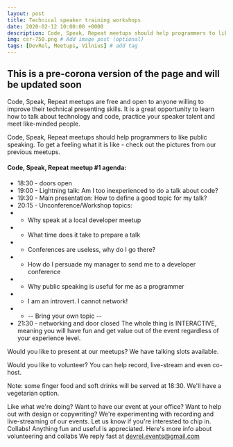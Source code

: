 ```yaml
---
layout: post
title: Technical speaker training workshops
date: 2020-02-12 10:00:00 +0000
description: Code, Speak, Repeat meetups should help programmers to like public speaking. # Add post description (optional)
img: csr-750.png # Add image post (optional)
tags: [DevRel, Meetups, Vilnius] # add tag
---
```


## This is a pre-corona version of the page and will be updated soon

Code, Speak, Repeat meetups are free and open to anyone willing to improve their technical presenting skills. It is a great opportunity to learn how to talk about technology and code, practice your speaker talent and meet like-minded people.

Code, Speak, Repeat meetups should help programmers to like public speaking. To get a feeling what it is like - check out the pictures from our previous meetups.

#### Code, Speak, Repeat meetup #1 agenda:
* 18:30 - doors open
* 19:00 - Lightning talk: Am I too inexperienced to do a talk about code?
* 19:30 - Main presentation: How to define a good topic for my talk?
* 20:15 - Unconference/Workshop topics:
* * Why speak at a local developer meetup
* * What time does it take to prepare a talk
* * Conferences are useless, why do I go there?
* * How do I persuade my manager to send me to a developer conference
* * Why public speaking is useful for me as a programmer
* * I am an introvert. I cannot network!
* * -- Bring your own topic --
* 21:30 - networking and door closed
The whole thing is INTERACTIVE, meaning you will have fun and get value out of the event regardless of your experience level.

Would you like to present at our meetups? We have talking slots available.

Would you like to volunteer? You can help record, live-stream and even co-host.

Note: some finger food and soft drinks will be served at 18:30. We'll have a vegetarian option.

Like what we're doing?
Want to have our event at your office?
Want to help out with design or copywriting?
We're experimenting with recording and live-streaming of our events. Let us know if you're interested to chip in.
Collabs! Anything fun and useful is appreciated.
Here's more info about volunteering and collabs
We reply fast at devrel.events@gmail.com
